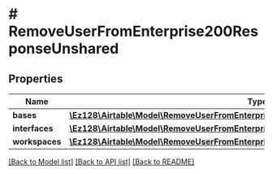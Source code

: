 # # RemoveUserFromEnterprise200ResponseUnshared

## Properties

Name | Type | Description | Notes
------------ | ------------- | ------------- | -------------
**bases** | [**\Ez128\Airtable\Model\RemoveUserFromEnterprise200ResponseUnsharedBasesInner[]**](RemoveUserFromEnterprise200ResponseUnsharedBasesInner.md) |  |
**interfaces** | [**\Ez128\Airtable\Model\RemoveUserFromEnterprise200ResponseUnsharedInterfacesInner[]**](RemoveUserFromEnterprise200ResponseUnsharedInterfacesInner.md) |  |
**workspaces** | [**\Ez128\Airtable\Model\RemoveUserFromEnterprise200ResponseUnsharedWorkspacesInner[]**](RemoveUserFromEnterprise200ResponseUnsharedWorkspacesInner.md) |  |

[[Back to Model list]](../../README.md#models) [[Back to API list]](../../README.md#endpoints) [[Back to README]](../../README.md)
